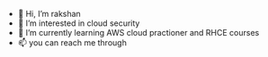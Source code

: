 - 👋 Hi, I’m rakshan
- 👀 I’m interested in cloud security 
- 🌱 I’m currently learning AWS cloud practioner and RHCE courses
- 📫 you can reach me through

<!---
rakshan-k/rakshan-k is a ✨ special ✨ repository because its `README.md` (this file) appears on your GitHub profile.
You can click the Preview link to take a look at your changes.
--->
